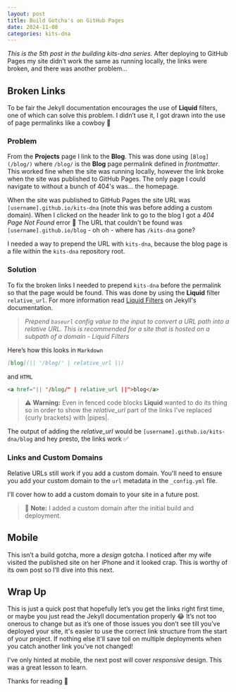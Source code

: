 ```yaml
---
layout: post
title: Build Gotcha's on GitHub Pages
date: 2024-11-08
categories: kits-dna
---
```

*This is the 5th post in the building kits-dna series.* After deploying to GitHub Pages my site didn’t work the same as running locally, the links were broken, and there was another problem…

## Broken Links

To be fair the Jekyll documentation encourages the use of **Liquid** filters, one of which can solve this problem. I didn’t use it, I got drawn into the use of page permalinks like a cowboy :cowboy_hat_face:

### Problem

From the **Projects** page I link to the **Blog**. This was done using `[Blog](/blog/)` where `/blog/` is the **Blog** page permalink defined in *frontmatter*. This worked fine when the site was running locally, however the link broke when the site was published to GitHub Pages. The only page I could navigate to without a bunch of 404's was... the homepage.

When the site was published to GitHub Pages the site URL was `[username].github.io/kits-dna` (note this was before adding a custom domain). When I clicked on the header link to go to the blog I got a *404 Page Not Found* error :no_entry_sign: The URL that couldn't be found was `[username].github.io/blog` - oh oh - where has `/kits-dna` gone?

I needed a way to prepend the URL with `kits-dna`, because the blog page is a file within the `kits-dna` repository root.

### Solution

To fix the broken links I needed to prepend `kits-dna` before the permalink so that the page would be found. This was done by using the **Liquid** filter `relative_url`. For more information read [Liquid Filters](https://jekyllrb.com/docs/liquid/filters/) on Jekyll's documentation.

> *Prepend `baseurl` config value to the input to convert a URL path into a relative URL. This is recommended for a site that is hosted on a subpath of a domain - Liquid Filters*

Here’s how this looks in `Markdown`

```markdown
[blog](|| '/blog/' | relative_url ||)
```

and `HTML`

```html
<a href="|| "/blog/" | relative_url ||">blog</a>
```

> :warning: **Warning:** Even in fenced code blocks **Liquid** wanted to do its thing so in order to show the *relative_url* part of the links I've replaced {curly brackets} with |pipes|.

The output of adding the *relative_url* would be `[username].github.io/kits-dna/blog` and hey presto, the links work :white_check_mark:

### Links and Custom Domains

Relative URLs still work if you add a custom domain. You'll need to ensure you add your custom domain to the `url` metadata in the `_config.yml` file.

I'll cover how to add a custom domain to your site in a future post.

> :memo: **Note:** I added a custom domain after the initial build and deployment.

## Mobile

This isn’t a build gotcha, more a *design* gotcha. I noticed after my wife visited the published site on her iPhone and it looked crap. This is worthy of its own post so I’ll dive into this next.

## Wrap Up

This is just a quick post that hopefully let’s you get the links right first time, or maybe you just read the Jekyll documentation properly :joy: It’s not too onerous to change but as it’s one of those issues you don’t see till you’ve deployed your site, it's easier to use the correct link structure from the start of your project. If nothing else it'll save toil on multiple deployments when you catch another link you’ve not changed!

I've only hinted at mobile, the next post will cover *responsive* design. This was a great lesson to learn.

Thanks for reading :call_me_hand:
